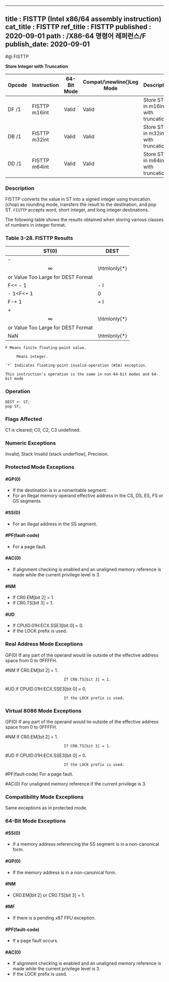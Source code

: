 ----------------------------
title : FISTTP (Intel x86/64 assembly instruction)
cat_title : FISTTP
ref_title : FISTTP
published : 2020-09-01
path : /X86-64 명령어 레퍼런스/F
publish_date: 2020-09-01
----------------------------
#@ FISTTP

**Store Integer with Truncation**

|**Opcode**|**Instruction**|**64-Bit Mode**|**Compat/**\newline{}**Leg Mode**|**Description**|
|----------|---------------|---------------|---------------------------------|---------------|
|DF /1|FISTTP m16int|Valid|Valid|Store ST(0) in m16int with truncation.|
|DB /1|FISTTP m32int|Valid|Valid|Store ST(0) in m32int with truncation.|
|DD /1|FISTTP m64int|Valid|Valid|Store ST(0) in m64int with truncation.|
### Description


FISTTP converts the value in ST into a signed integer using truncation (chop) as rounding mode, transfers the result to the destination, and pop ST. `FISTTP` accepts word, short integer, and long integer destinations.

The following table shows the results obtained when storing various classes of numbers in integer format.

### Table 3-28.  FISTTP Results


|**ST(0)**|**DEST**|
|---------|--------|
|- $$\infty$$ or Value Too Large for DEST Format|\htmlonly{*}|
|F<= - 1|- I|
|- 1<F<+ 1|0|
|F-+ 1|+ I|
|+ $$\infty$$ or Value Too Large for DEST Format|\htmlonly{*}|
|NaN|\htmlonly{*}|

```note
F Means finite floating-point value.

	 Means integer.

`*` Indicates floating-point invalid-operation (#IA) exception.

This instruction's operation is the same in non-64-bit modes and 64-bit mode
```

### Operation

```info-verb
DEST <- ST;
pop ST;
```
### Flags Affected


C1 is cleared; C0, C2, C3 undefined.

### Numeric Exceptions


Invalid, Stack Invalid (stack underflow), Precision.


### Protected Mode Exceptions

#### #GP(0)
* If the destination is in a nonwritable segment.
* For an illegal memory operand effective address in the CS, DS, ES, FS or GS segments.

#### #SS(0)
* For an illegal address in the SS segment.

#### #PF(fault-code)
* For a page fault.

#### #AC(0)
* If alignment checking is enabled and an unaligned memory reference is made while the current privilege level is 3.

#### #NM
* If CR0.EM[bit 2] = 1.
* If CR0.TS[bit 3] = 1.

#### #UD
* If CPUID.01H:ECX.SSE3[bit 0] = 0.
* If the LOCK prefix is used.
### Real Address Mode Exceptions


GP(0)  If any part of the operand would lie outside of the effective address space from 0 to 0FFFFH.

#NM If CR0.EM[bit 2] = 1.

                              If CR0.TS[bit 3] = 1.

#UD  If CPUID.01H:ECX.SSE3[bit 0] = 0.

                              If the LOCK prefix is used.

### Virtual 8086 Mode Exceptions


GP(0)  If any part of the operand would lie outside of the effective address space from 0 to 0FFFFH.

#NM If CR0.EM[bit 2] = 1.

                              If CR0.TS[bit 3] = 1.

#UD  If CPUID.01H:ECX.SSE3[bit 0] = 0.

                              If the LOCK prefix is used.

#PF(fault-code)  For a page fault.

#AC(0)  For unaligned memory reference if the current privilege is 3.


### Compatibility Mode Exceptions



Same exceptions as in protected mode.


### 64-Bit Mode Exceptions

#### #SS(0)
* If a memory address referencing the SS segment is in a non-canonical form.

#### #GP(0)
* If the memory address is in a non-canonical form.

#### #NM
* CR0.EM[bit 2] or CR0.TS[bit 3] = 1.

#### #MF
* If there is a pending x87 FPU exception.

#### #PF(fault-code)
* If a page fault occurs.

#### #AC(0)
* If alignment checking is enabled and an unaligned memory reference is made while the current privilege level is 3.
* If the LOCK prefix is used.
